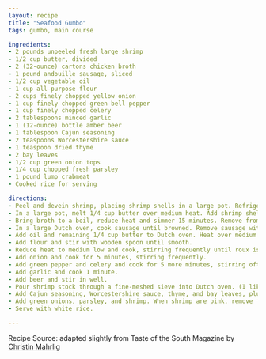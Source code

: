 ```yaml
---
layout: recipe
title: "Seafood Gumbo"
tags: gumbo, main course

ingredients:
- 2 pounds unpeeled fresh large shrimp
- 1/2 cup butter, divided
- 2 (32-ounce) cartons chicken broth
- 1 pound andouille sausage, sliced
- 1/2 cup vegetable oil
- 1 cup all-purpose flour
- 2 cups finely chopped yellow onion
- 1 cup finely chopped green bell pepper
- 1 cup finely chopped celery
- 2 tablespoons minced garlic
- 1 (12-ounce) bottle amber beer
- 1 tablespoon Cajun seasoning
- 2 teaspoons Worcestershire sauce
- 1 teaspoon dried thyme
- 2 bay leaves
- 1/2 cup green onion tops
- 1/4 cup chopped fresh parsley
- 1 pound lump crabmeat
- Cooked rice for serving

directions:
- Peel and devein shrimp, placing shrimp shells in a large pot. Refrigerate shrimp until needed.
- In a large pot, melt 1/4 cup butter over medium heat. Add shrimp shells and cook until pink. Then add broth.
- Bring broth to a boil, reduce heat and simmer 15 minutes. Remove from heat and keep warm until needed.
- In a large Dutch oven, cook sausage until browned. Remove sausage with a slotted spoon and set aside.
- Add oil and remaining 1/4 cup butter to Dutch oven. Heat over medium heat until butter is completely melted.
- Add flour and stir with wooden spoon until smooth.
- Reduce heat to medium low and cook, stirring frequently until roux is a dark caramel color. This will take 30 to 40 minutes.
- Add onion and cook for 5 minutes, stirring frequently.
- Add green pepper and celery and cook for 5 more minutes, stirring often.
- Add garlic and cook 1 minute.
- Add beer and stir in well.
- Pour shrimp stock through a fine-meshed sieve into Dutch oven. (I like to add it in 3 separate additions, mixing well between additions.
- Add Cajun seasoning, Worcestershire sauce, thyme, and bay leaves, plus the reserved andouille sausage. Bring to a boil. Reduce heat to medium-low, cover and simmer for 1 1/2 hours.
- Add green onions, parsley, and shrimp. When shrimp are pink, remove from heat and stir in crabmeat.
- Serve with white rice.

---
```

Recipe Source: adapted slightly from Taste of the South Magazine by [Christin Mahrlig](https://spicysouthernkitchen.com/wprm_print/14583)